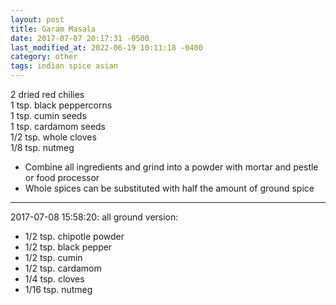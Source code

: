 ```yaml
---
layout: post
title: Garam Masala
date: 2017-07-07 20:17:31 -0500
last_modified_at: 2022-06-19 10:11:18 -0400
category: other
tags: indian spice asian
---
```

2 dried red chilies  
1 tsp. black peppercorns  
1 tsp. cumin seeds  
1 tsp. cardamom seeds  
1/2 tsp. whole cloves  
1/8 tsp. nutmeg  

  * Combine all ingredients and grind into a powder with mortar and pestle or food processor
  * Whole spices can be substituted with half the amount of ground spice


---

2017-07-08 15:58:20: all ground version:

* 1/2 tsp. chipotle powder
* 1/2 tsp. black pepper
* 1/2 tsp. cumin
* 1/2 tsp. cardamom
* 1/4 tsp. cloves
* 1/16 tsp. nutmeg
